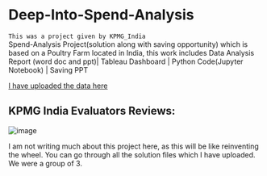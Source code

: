 # Deep-Into-Spend-Analysis
`This was a project given by KPMG_India` <br>
Spend-Analysis Project(solution along with saving opportunity) which is based on a Poultry Farm located in India, this work includes Data Analysis Report (word doc and ppt)| Tableau  Dashboard | Python Code(Jupyter Notebook) | Saving PPT

[I have uploaded the data here](https://www.kaggle.com/mukeshmanral/spend-analytics)

## KPMG India Evaluators Reviews:
![image](https://user-images.githubusercontent.com/26667491/143770350-84102ab5-fa93-47f6-8427-b2047e01a1b1.png)

I am not writing much about this project here, as this will be like reinventing the wheel.
You can go through all the solution files which I have uploaded.
We were a group of 3.


